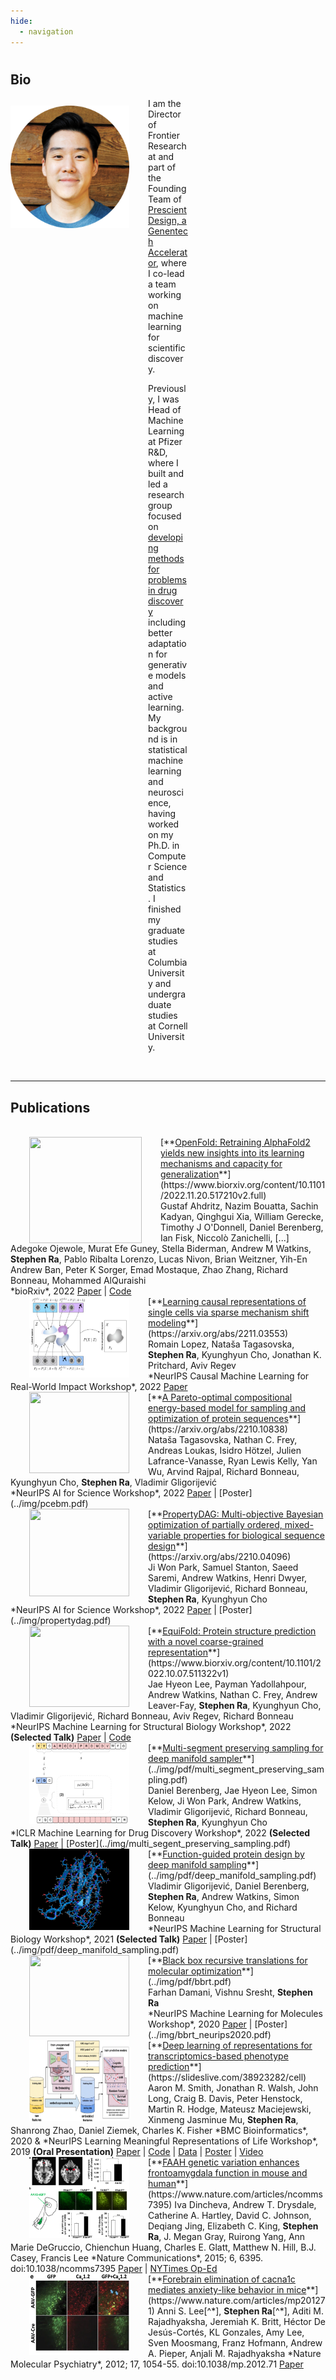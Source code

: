 ```yaml
---
hide:
  - navigation
---
```



# 
##  Bio
<style>
img {
  /* border-radius: 50%; */
  display: block;
  margin-left: auto;
  margin-right: auto;
}
</style>

<style>
    img {
    /* border-radius: 50%; */
    /* display: block;
    /* padding: 7px; */
    /* margin-left: auto;
    margin-right: auto; */
    float: left;
    }
</style>

<img src="../img/profile.png" alt="profile" style="width:190px;height:196px; margin-top:12px; margin-right:15px;" />


<div style="text-align:left; vertical-align: left; padding:0px 220px;">
<p>
I am the Director of Frontier Research at and part of the Founding Team of <a href="https://www.gene.com/prescient">Prescient Design, a Genentech Accelerator</a>, where I co-lead a team working on machine learning for scientific discovery. 
</p>
<p>
Previously, I was Head of Machine Learning at Pfizer R&D, where I built and led a research group focused on <a href="https://insights.pfizer.com/pfizer-is-using-ai-to-discover-breakthrough-medicines">developing methods for problems in drug discovery</a> including better adaptation for generative models and active learning. My background is in statistical machine learning and neuroscience, having worked on my Ph.D. in Computer Science and Statistics. I finished my graduate studies at Columbia University and undergraduate studies at Cornell University.
</p>
</div>
<br>

----

## Publications

<br>

<img src="../img/openfold.gif" style="height:170px; width:180px; margin-top:0px; margin-left:30px; margin-right:30px;">
[**<ins>OpenFold: Retraining AlphaFold2 yields new insights into its learning mechanisms and capacity for generalization</ins>**](https://www.biorxiv.org/content/10.1101/2022.11.20.517210v2.full)
<br>
Gustaf Ahdritz, Nazim Bouatta, Sachin Kadyan, Qinghgui Xia, William Gerecke, Timothy J O'Donnell, Daniel Berenberg, Ian Fisk, Niccolò Zanichelli, [...] Adegoke Ojewole, Murat Efe Guney, Stella Biderman, Andrew M Watkins, <b>Stephen Ra</b>, Pablo Ribalta Lorenzo, Lucas Nivon, Brian Weitzner, Yih-En Andrew Ban, Peter K Sorger, Emad Mostaque, Zhao Zhang, Richard Bonneau, Mohammed AlQuraishi
<br>
*bioRxiv*, 2022   
<a href="https://www.biorxiv.org/content/10.1101/2022.11.20.517210v2.full">Paper</a> | <a href="https://github.com/aqlaboratory/openfold">Code</a>

<br>

<img src="../img/sparse.png" style="height:130px; width:160px; margin-top:0px; margin-left:30px; margin-right:30px;">
[**<ins>Learning causal representations of single cells via sparse mechanism shift modeling</ins>**](https://arxiv.org/abs/2211.03553)
<br>
Romain Lopez, Nataša Tagasovska, <b>Stephen Ra</b>, Kyunghyun Cho, Jonathan K. Pritchard, Aviv Regev
<br>
*NeurIPS Causal Machine Learning for Real-World Impact Workshop*, 2022   
<a href="https://arxiv.org/abs/2211.03553">Paper</a>

<br>

<img src="../img/pcebm.png" style="height:130px; width:160px; margin-top:0px; margin-left:30px; margin-right:30px;">
[**<ins>A Pareto-optimal compositional energy-based model for sampling and optimization of protein sequences</ins>**](https://arxiv.org/abs/2210.10838)
<br>
Nataša Tagasovska, Nathan C. Frey, Andreas Loukas, Isidro Hötzel, Julien Lafrance-Vanasse, Ryan Lewis Kelly, Yan Wu, Arvind Rajpal, Richard Bonneau, Kyunghyun Cho, <b>Stephen Ra</b>, Vladimir Gligorijević
<br>
*NeurIPS AI for Science Workshop*, 2022   
<a href="https://arxiv.org/abs/2210.10838">Paper</a> | [Poster](../img/pcebm.pdf)

<br>

<img src="../img/propertydag.png" style="height:140px; width:160px; margin-top:0px; margin-left:30px; margin-right:30px;">
[**<ins>PropertyDAG: Multi-objective Bayesian optimization of partially ordered, mixed-variable properties for biological sequence design</ins>**](https://arxiv.org/abs/2210.04096)
<br>
Ji Won Park, Samuel Stanton, Saeed Saremi, Andrew Watkins, Henri Dwyer, Vladimir Gligorijević, Richard Bonneau, <b>Stephen Ra</b>, Kyunghyun Cho
<br>
*NeurIPS AI for Science Workshop*, 2022   
<a href="https://arxiv.org/abs/2210.04096">Paper</a> | [Poster](../img/propertydag.pdf)

<br>

<img src="../img/equifold.gif" style="height:130px; width:160px; margin-top:0px; margin-left:30px; margin-right:30px;">
[**<ins>EquiFold: Protein structure prediction with a novel coarse-grained representation</ins>**](https://www.biorxiv.org/content/10.1101/2022.10.07.511322v1)
<br>
Jae Hyeon Lee, Payman Yadollahpour, Andrew Watkins, Nathan C. Frey, Andrew Leaver-Fay, <b>Stephen Ra</b>, Kyunghyun Cho, Vladimir Gligorijević, Richard Bonneau, Aviv Regev, Richard Bonneau
<br>
*NeurIPS Machine Learning for Structural Biology Workshop*, 2022  <b>(Selected Talk)</b>   
<a href="https://www.biorxiv.org/content/10.1101/2022.10.07.511322v1">Paper</a> | <a href="https://github.com/Genentech/equifold">Code</a>

<br>

<img src="../img/msps_before.png" style="height:130px; width:160px; margin-top:0px; margin-left:30px; margin-right:30px;">
[**<ins>Multi-segment preserving sampling for deep manifold sampler</ins>**](../img/pdf/multi_segment_preserving_sampling.pdf)
<br>
Daniel Berenberg, Jae Hyeon Lee, Simon Kelow, Ji Won Park, Andrew Watkins, Vladimir Gligorijević, Richard Bonneau, <b>Stephen Ra</b>, Kyunghyun Cho
<br>
*ICLR Machine Learning for Drug Discovery Workshop*, 2022  <b>(Selected Talk)</b>  
<a href="https://arxiv.org/abs/2205.04259">Paper</a> | [Poster](../img/multi_segent_preserving_sampling.pdf)

<br>

<img src="../img/manifold_sampling.gif" style="height:130px; width:160px; margin-top:0px; margin-left:30px; margin-right:30px;">
[**<ins>Function-guided protein design by deep manifold sampling</ins>**](../img/pdf/deep_manifold_sampling.pdf)
<br>
Vladimir Gligorijević, Daniel Berenberg, <b>Stephen Ra</b>, Andrew Watkins, Simon Kelow, Kyunghyun Cho, and Richard Bonneau
<br>
*NeurIPS Machine Learning for Structural Biology Workshop*, 2021  <b>(Selected Talk)</b>  
<a href="https://www.biorxiv.org/content/10.1101/2021.12.22.473759v1">Paper</a> | [Poster](../img/pdf/deep_manifold_sampling.pdf)

<br>

<img src="../img/bbrt.gif" style="height:130px; width:160px; margin-top:0px; margin-left:30px; margin-right:30px;">
[**<ins>Black box recursive translations for molecular optimization</ins>**](../img/pdf/bbrt.pdf)
<br>
Farhan Damani, Vishnu Sresht, <b>Stephen Ra</b>
<br>
*NeurIPS Machine Learning for Molecules Workshop*, 2020  
<a href="https://arxiv.org/abs/1912.10156">Paper</a> | [Poster](../img/bbrt_neurips2020.pdf)

<br>

<img src="../img/phenotype.png" style="height:130px; width:160px; margin-top:0px; margin-left:30px; margin-right:30px;">
[**<ins>Deep learning of representations for transcriptomics-based phenotype prediction</ins>**](https://slideslive.com/38923282/cell)  
Aaron M. Smith, Jonathan R. Walsh, John Long, Craig B. Davis, Peter Henstock,
Martin R. Hodge, Mateusz Maciejewski, Xinmeng Jasminue Mu, <b>Stephen Ra</b>,
Shanrong Zhao, Daniel Ziemek, Charles K. Fisher   
*BMC Bioinformatics*, 2020 & *NeurIPS Learning Meaningful Representations of Life Workshop*, 2019 <b>(Oral Presentation)</b>  
<a href="https://www.biorxiv.org/content/10.1101/574723v2">Paper</a> |
<a href="https://github.com/unlearnai/representation_learning_for_transcriptomics">Code</a> |
<a href="https://figshare.com/projects/Deep_learning_of_representations_for_transcriptomics-based_phenotype_prediction/60938">Data</a> | <a href="https://www.biorxiv.org/content/10.1101/574723v2">Poster</a> | <a href="https://slideslive.com/38921963/learning-meaningful-representations-of-life-4">Video</a>

<br>

<img src="../img/faah.jpg" style="height:130px; width:160px; margin-top:0px; margin-left:30px; margin-right:30px;">
[**<ins>FAAH genetic variation enhances frontoamygdala function in mouse and human</ins>**](https://www.nature.com/articles/ncomms7395)  
Iva Dincheva, Andrew T. Drysdale, Catherine A. Hartley, David C. Johnson, Deqiang Jing, Elizabeth C. King, <b>Stephen Ra</b>, J. Megan Gray, Ruirong Yang, Ann Marie DeGruccio, Chienchun Huang, Charles E. Glatt, Matthew N. Hill, B.J. Casey, Francis Lee   
*Nature Communications*, 2015; 6, 6395. doi:10.1038/ncomms7395   
<a href="/assets/papers/dincheva_et_al_2015.pdf" class="button small">Paper</a> |
<a href="https://www.nytimes.com/2015/03/08/opinion/sunday/the-feel-good-gene.html?_r=1" class="button small">NYTimes Op-Ed</a>

<br>

<img src="../img/cacna1c.png" style="height:130px; width:160px; margin-top:0px; margin-left:30px; margin-right:30px;">
[**<ins>Forebrain elimination of cacna1c mediates anxiety-like behavior in mice</ins>**](https://www.nature.com/articles/mp201271)  
Anni S. Lee[^*], <b>Stephen Ra</b>[^*], Aditi M. Rajadhyaksha, Jeremiah K. Britt, Héctor De Jesús-Cortés, KL Gonzales, Amy Lee, Sven Moosmang, Franz Hofmann, Andrew A. Pieper, Anjali M. Rajadhyaksha   
*Nature Molecular Psychiatry*, 2012; 17, 1054-55. doi:10.1038/mp.2012.71   
<a href="/assets/papers/lee_et_al_2012.pdf" class="button small">Paper</a>



[^*]: Equal contribution